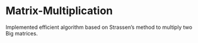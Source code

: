 # Matrix-Multiplication
Implemented efficient algorithm based on Strassen’s method to multiply two Big matrices.

